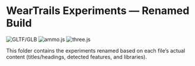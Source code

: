 # WearTrails Experiments — Renamed Build

![GLTF/GLB](https://img.shields.io/badge/GLTF%2FGLB-detected-blue) ![ammo.js](https://img.shields.io/badge/ammo.js-detected-blue)  ![three.js](https://img.shields.io/badge/three.js-detected-blue)

This folder contains the experiments renamed based on each file’s actual content (titles/headings, detected features, and libraries).

